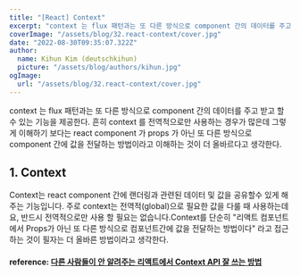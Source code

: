 ```yaml
---
title: "[React] Context"
excerpt: "context 는 flux 패턴과는 또 다른 방식으로 component 간의 데이터를 주고 받고 할 수 있는 기능을 제공한다. 흔히 context 를 전역적으로만 사용하는 경우가 많은데 그렇게 이해하기 보다는 react component 가 props 가 아닌 또 다른 방식으로 component 간에 값을 전달하는 방법이라고 이해하는 것이 더 올바르다고 생각한다."
coverImage: "/assets/blog/32.react-context/cover.jpg"
date: "2022-08-30T09:35:07.322Z"
author:
  name: Kihun Kim (deutschkihun)
  picture: "/assets/blog/authors/kihun.jpg"
ogImage:
  url: "/assets/blog/32.react-context/cover.jpg"
---
```


context 는 flux 패턴과는 또 다른 방식으로 component 간의 데이터를 주고 받고 할 수 있는 기능을 제공한다. 흔히 context 를 전역적으로만 사용하는 경우가 많은데 그렇게 이해하기 보다는 react component 가 props 가 아닌 또 다른 방식으로 component 간에 값을 전달하는 방법이라고 이해하는 것이 더 올바르다고 생각한다.

## 1. Context

Context는 react component 간에 랜더링과 관련된 데이터 및 값을 공유할수 있게 해주는 기능입니다. 주로 context는 전역적(global)으로 필요한 값을 다룰 때 사용하는데요, 반드시 전역적으로만 사용 할 필요는 없습니다.Context를 단순히 "리액트 컴포넌트에서 Props가 아닌 또 다른 방식으로 컴포넌트간에 값을 전달하는 방법이다" 라고 접근하는 것이 필자는 더 올바른 방법이라고 생각한다.

#### reference: [ 다른 사람들이 안 알려주는 리액트에서 Context API 잘 쓰는 방법 ](https://velog.io/@velopert/react-context-tutorial)
